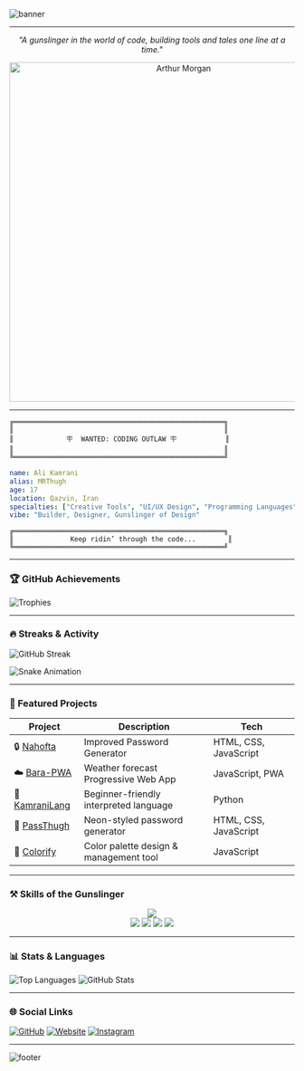 ![banner](https://capsule-render.vercel.app/api?type=waving&color=8B0000,000000&height=250&section=header&text=Welcome%20to%20MRThugh's%20Frontier&fontAlign=50&fontAlignY=40&fontSize=45&fontColor=FFD700&fontFamily=serif)

---

<p align="center"><i>"A gunslinger in the world of code, building tools and tales one line at a time."</i></p>

<p align="center">
  <img src="https://media.tenor.com/2roX3uxz_68AAAAd/arthur-morgan-rdr2.gif" alt="Arthur Morgan" width="600"/>
</p>

---

```
╔════════════════════════════════════════════════════╗
║                                                    ║
║             🪧  WANTED: CODING OUTLAW 🪧            ║
║                                                    ║
╚════════════════════════════════════════════════════╝
```

```yaml
name: Ali Kamrani
alias: MRThugh
age: 17
location: Qazvin, Iran
specialties: ["Creative Tools", "UI/UX Design", "Programming Languages"]
vibe: "Builder, Designer, Gunslinger of Design"
```

```
╔════════════════════════════════════════════════════╗
║              Keep ridin’ through the code...        ║
╚════════════════════════════════════════════════════╝
```

---

### 🏆 GitHub Achievements
![Trophies](https://github-profile-trophy.vercel.app/?username=MRThugh&theme=onedark&no-frame=true&margin-w=10)

---

### 🔥 Streaks & Activity
![GitHub Streak](https://github-readme-streak-stats.herokuapp.com?user=MRThugh&theme=tokyonight)

![Snake Animation](https://github.com/MRThugh/MRThugh/blob/output/github-contribution-grid-snake.svg)

---


### 📜 Featured Projects

| Project | Description | Tech |
|---------|-------------|------|
| 🔒 [Nahofta](https://github.com/MRThugh/Nahofta) | Improved Password Generator | HTML, CSS, JavaScript |
| ☁️ [Bara-PWA](https://github.com/MRThugh/bara-pwa) | Weather forecast Progressive Web App | JavaScript, PWA |
| 📝 [KamraniLang](https://github.com/MRThugh/kamrani-language) | Beginner-friendly interpreted language | Python |
| 🔐 [PassThugh](https://github.com/MRThugh/PassThugh-Password-Generator) | Neon-styled password generator | HTML, CSS, JavaScript |
| 🎨 [Colorify](https://github.com/MRThugh/colorify) | Color palette design & management tool | JavaScript |

---

### ⚒️ Skills of the Gunslinger
<p align="center">

  <img src="https://skillicons.dev/icons?i=html,css,js,photoshop,vscode&theme=dark" />

  <br>
  <img src="https://img.shields.io/badge/YouTube-FF0000?style=for-the-badge&logo=youtube&logoColor=white" />
  <img src="https://img.shields.io/badge/CapCut-000000?style=for-the-badge&logo=capcut&logoColor=white" />
  <img src="https://img.shields.io/badge/PicsArt-8D3DAF?style=for-the-badge&logo=picsart&logoColor=white" />
  <img src="https://img.shields.io/badge/Alight%20Motion-0B8F96?style=for-the-badge&logo=alightmotion&logoColor=white" />
</p>

---

### 📊 Stats & Languages
![Top Languages](https://github-readme-stats.vercel.app/api/top-langs/?username=MRThugh&layout=compact&theme=tokyonight)
![GitHub Stats](https://github-readme-stats.vercel.app/api?username=MRThugh&show_icons=true&theme=tokyonight)

---

### 🌐 Social Links
[![GitHub](https://img.shields.io/badge/GitHub-MRThugh-000000?style=for-the-badge&logo=github)](https://github.com/MRThugh)
[![Website](https://img.shields.io/badge/Website-Frontier-darkred?style=for-the-badge&logo=firefox&logoColor=white)](https://mrthugh.github.io)
[![Instagram](https://img.shields.io/badge/Instagram-%40mrthugh-8B0000?style=for-the-badge&logo=instagram&logoColor=white)](https://instagram.com)

---

![footer](https://capsule-render.vercel.app/api?type=waving&color=8B0000,000000&height=120&section=footer)
